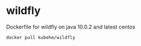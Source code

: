 # wildfly
Dockerfile for wildfly on java 10.0.2 and latest centos

``` docker pull kubehe/wildfly ```
